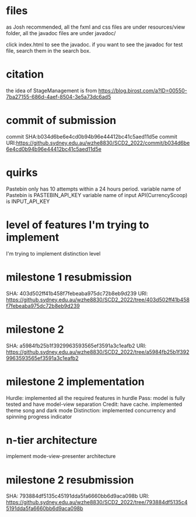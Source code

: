 # files 
as Josh recommended, all the fxml and css files are under resources/view folder,
all the javadoc files are under javadoc/

click index.html to see the javadoc. if you want to see the javadoc for test file, search them in the search box.
# citation
the idea of StageManagement is from https://blog.birost.com/a?ID=00550-7ba27155-686d-4aef-8504-3e5a73dc6ad5
# commit of submission
commit SHA:b034d6be6e4cd0b94b96e44412bc41c5aed11d5e
commit URI:https://github.sydney.edu.au/wzhe8830/SCD2_2022/commit/b034d6be6e4cd0b94b96e44412bc41c5aed11d5e
# quirks
Pastebin only has 10 attempts within a 24 hours period.
variable name of Pastebin is PASTEBIN_API_KEY
variable name of input API(CurrencyScoop) is INPUT_API_KEY

# level of features I'm trying to implement
I'm trying to implement distinction level
# milestone 1 resubmission
 SHA: 403d502ff41b458f7febeaba975dc72b8eb9d239
 URI: https://github.sydney.edu.au/wzhe8830/SCD2_2022/tree/403d502ff41b458f7febeaba975dc72b8eb9d239
# milestone 2
SHA: a5984fb25b1f3929963593565ef3591a3c1eafb2
URI: https://github.sydney.edu.au/wzhe8830/SCD2_2022/tree/a5984fb25b1f3929963593565ef3591a3c1eafb2
# milestone 2 implementation
Hurdle: implemented all the required features in hurdle
Pass: model is fully tested and have model-view separation
Credit: have cache. implemented theme song and dark mode
Distinction: implemented concurrency and spinning progress indicator
# n-tier architecture
implement mode-view-presenter architecture
# milestone 2 resubmission
SHA: 793884df5135c45191dda5fa6660bb6d9aca098b
URI: https://github.sydney.edu.au/wzhe8830/SCD2_2022/tree/793884df5135c45191dda5fa6660bb6d9aca098b
